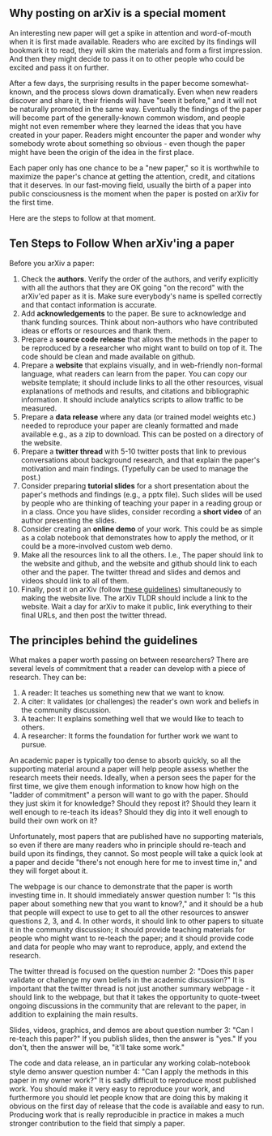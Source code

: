 ## Why posting on arXiv is a special moment

An interesting new paper will get a spike in attention and word-of-mouth when it is first made available.  Readers who are excited by its findings will bookmark it to read, they will skim the materials and form a first impression.  And then they might decide to pass it on to other people who could be excited and pass it on further.

After a few days, the surprising results in the paper become somewhat-known, and the process slows down dramatically. Even when new readers discover and share it, their friends will have "seen it before," and it will not be naturally promoted in the same way.  Eventually the findings of the paper will become part of the generally-known common wisdom, and people might not even remember where they learned the ideas that you have created in your paper. Readers might encounter the paper and wonder why somebody wrote about something so obvious - even though the paper might have been the origin of the idea in the first place.

Each paper only has one chance to be a "new paper," so it is worthwhile to maximize the paper's chance at getting the attention, credit, and citations that it deserves. In our fast-moving field, usually the birth of a paper into public consciousness is the moment when the paper is posted on arXiv for the first time.

Here are the steps to follow at that moment.

## Ten Steps to Follow When arXiv'ing a paper

Before you arXiv a paper:
1. Check the **authors**. Verify the order of the authors, and verify explicitly with all the authors that they are OK going "on the record" with the arXiv'ed paper as it is. Make sure everybody's name is spelled correctly and that contact information is accurate.
2. Add **acknowledgements** to the paper. Be sure to acknowledge and thank funding sources. Think about non-authors who have contributed ideas or efforts or resources and thank them.
3. Prepare a **source code release** that allows the methods in the paper to be reproduced by a researcher who might want to build on top of it. The code should be clean and made available on github.
4. Prepare a **website** that explains visually, and in web-friendly non-formal language, what readers can learn from the paper. You can copy our website template; it should include links to all the other resources, visual explanations of methods and results, and citations and bibliographic information. It should include analytics scripts to allow traffic to be measured.
5. Prepare a **data release** where any data (or trained model weights etc.) needed to reproduce your paper are cleanly formatted and made available e.g., as a zip to download.  This can be posted on a directory of the website.
6. Prepare a **twitter thread** with 5-10 twitter posts that link to previous conversations about background research, and that explain the paper's motivation and main findings.  (Typefully can be used to manage the post.)
7. Consider preparing **tutorial slides** for a short presentation about the paper's methods and findings (e.g., a pptx file).  Such slides will be used by people who are thinking of teaching your paper in a reading group or in a class.  Once you have slides, consider recording a **short video** of an author presenting the slides.
8. Consider creating an **online demo** of your work.  This could be as simple as a colab notebook that demonstrates how to apply the method, or it could be a more-involved custom web demo.
9. Make all the resources link to all the others.  I.e., The paper should link to the website and github, and the website and github should link to each other and the paper. The twitter thread and slides and demos and videos should link to all of them.
10. Finally, post it on arXiv (follow [these guidelines](Preparing-files-for-arXiv)) simultaneously to making the website live. The arXiv TLDR should include a link to the website. Wait a day for arXiv to make it public, link everything to their final URLs, and then post the twitter thread.

## The principles behind the guidelines

What makes a paper worth passing on between researchers?  There are several levels of commitment that a reader can develop with a piece of research. They can be:

1. A reader: It teaches us something new that we want to know.
2. A citer: It validates (or challenges) the reader's own work and beliefs in the community discussion.
3. A teacher: It explains something well that we would like to teach to others.
4. A researcher: It forms the foundation for further work we want to pursue.

An academic paper is typically too dense to absorb quickly, so all the supporting material around a paper will help people assess whether the research meets their needs.  Ideally, when a person sees the paper for the first time, we give them enough information to know how high on the "ladder of commitment" a person will want to go with the paper.  Should they just skim it for knowledge? Should they repost it? Should they learn it well enough to re-teach its ideas?  Should they dig into it well enough to build their own work on it?

Unfortunately, most papers that are published have no supporting materials, so even if there are many readers who in principle should re-teach and build upon its findings, they cannot.  So most people will take a quick look at a paper and decide "there's not enough here for me to invest time in," and they will forget about it.

The webpage is our chance to demonstrate that the paper is worth investing time in.  It should immediately answer question number 1: "Is this paper about something new that you want to know?," and it should be a hub that people will expect to use to get to all the other resources to answer questions 2, 3, and 4.  In other words, it should link to other papers to situate it in the community discussion; it should provide teaching materials for people who might want to re-teach the paper; and it should provide code and data for people who may want to reproduce, apply, and extend the research.

The twitter thread is focused on the question number 2: "Does this paper validate or challenge my own beliefs in the academic discussion?"  It is important that the twitter thread is not just another summary webpage - it should link to the webpage, but that it takes the opportunity to quote-tweet ongoing discussions in the community that are relevant to the paper, in addition to explaining the main results.

Slides, videos, graphics, and demos are about question number 3: "Can I re-teach this paper?"  If you publish slides, then the answer is "yes." If you don't, then the answer will be, "it'll take some work."

The code and data release, an in particular any working colab-notebook style demo answer question number 4: "Can I apply the methods in this paper in my owner work?"  It is sadly difficult to reproduce most published work. You should make it very easy to reproduce your work, and furthermore you should let people know that are doing this by making it obvious on the first day of release that the code is available and easy to run.  Producing work that is really reproducible in practice in makes a much stronger contribution to the field that simply a paper.